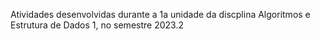 Atividades desenvolvidas durante a 1a unidade da discplina Algoritmos e Estrutura de Dados 1, no semestre 2023.2
